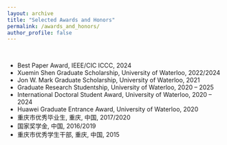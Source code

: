 ```yaml
---
layout: archive
title: "Selected Awards and Honors"
permalink: /awards_and_honors/
author_profile: false
---
```

<br>

<!--<hr style="border:none; height:2px; background-color:rgb(245,245,245); margin:20px auto;">-->

- Best Paper Award, IEEE/CIC ICCC, 2024
- Xuemin Shen Graduate Scholarship, University of Waterloo, 2022/2024
- Jon W. Mark Graduate Scholarship, University of Waterloo, 2021
- Graduate Research Studentship, University of Waterloo, 2020 – 2025
- International Doctoral Student Award, University of Waterloo, 2020 – 2024
- Huawei Graduate Entrance Award, University of Waterloo, 2020
- 重庆市优秀毕业生, 重庆, 中国, 2017/2020
- 国家奖学金, 中国, 2016/2019
- 重庆市优秀学生干部, 重庆, 中国, 2015






<!--
# <span style="font-family:Times New Roman;text-decoration:underline;color:rgb(25,25,112);">Journal & Magazine Papers</span>
## 2025
  1. **Y. Wei**, Q. Ye, W. Zhuang and X. Shen, "Energy-efficient multi-user adaptive 360° video streaming: A two-step approach with device video super-resolution," *IEEE Transactions on Network Science and Engineering*, early access, Oct. 3, 2025, doi: 10.1109/TNSE.2025.3617381.
  2. **Y. Wei**, Q. Ye, K. Qu, W. Zhuang and X. Shen, "E2E performance modeling for slice-based video streaming with layered encoding," *IEEE Transactions on Networking*, early access, Jul. 31, 2025, doi: 10.1109/TON.2025.3591401.
  3. **Y. Wei**, Q. Ye, K. Qu, W. Zhuang and X. Shen, "Customized transmission protocol for tile-based 360° VR video streaming over core network slices," *IEEE/ACM Transactions on Networking*, vol. 33, no. 1, pp. 340-354, 2025.
-->
